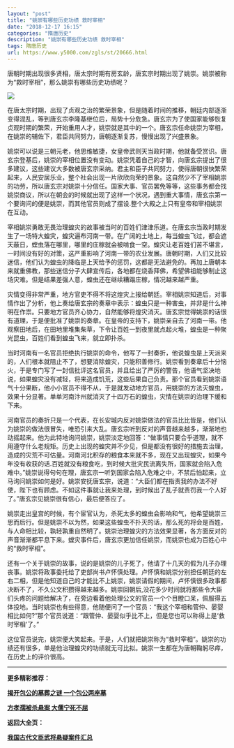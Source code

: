 ```yaml
---
layout: "post"
title: "姚崇有哪些历史功绩 救时宰相"
date: "2018-12-17 16:15"
categories: "隋唐历史"
description: "姚崇有哪些历史功绩 救时宰相"
tags: 隋唐历史
url: https://www.y5000.com/zgls/st/20666.html
---
```






唐朝时期出现很多贤相，唐太宗时期有房玄龄，唐玄宗时期出现了姚崇。姚崇被称为“救时宰相”，那么姚崇有哪些历史功绩呢？

![](https://img.y5000.com/uploads/allimg/170503/11-1F503134545638.jpg)

在唐太宗时期，出现了贞观之治的繁荣景象，但是随着时间的推移，朝廷内部逐渐变得混乱，等到唐玄宗李隆基继位后，局势十分危急。唐玄宗为了使国家能够恢复贞观时期的繁荣，开始重用人才，姚崇就是其中的一个。唐玄宗任命姚崇为宰相，在姚崇的辅佐下，君臣共同努力，唐朝逐渐复苏，慢慢出现了兴盛景象。

姚崇可以说是三朝元老，他思维敏捷，女皇帝武则天当政时期，他就备受赏识。唐玄宗登基后，姚崇的宰相位置没有变动。姚崇凭着自己的才智，向唐玄宗提出了很多建议，这些建议大多数被唐玄宗采纳。君主和臣子共同努力，使得唐朝很快繁荣起来，人民安居乐业，整个社会出现一片欣欣向荣的景象。这自然少不了宰相姚崇的功劳，所以唐玄宗对姚崇十分信任。国家大事、官员罢免等等，这些事务都会找姚崇商议，所以在朝会的时候就出现了这样一个状况，遇到重大事情，唐玄宗第一个要询问的便是姚崇，而其他官员则成了摆设.整个大殿之上只有皇帝和宰相姚崇在互动。

宰相姚崇勇敢无畏治理蝗灾的故事被当时的百姓们津津乐道。在唐玄宗当政时期发生了一场特大蝗灾，蝗灾遍布河南一带。在广阔的土地上，每当蝗虫飞过，都会遮天蔽日，螳虫落在哪里，哪里的庄稼就会被啃食一空。蝗灾让老百姓们苦不堪言，一时间没有好的对策，这严重影响了河南一带的农业发展。唐朝时期，人们又比较迷信，他们认为蝗虫的降临是上天给予的惩罚，这都是无法避免的。再加上唐朝本来就重佛教，那些迷信分子大肆宣传后，各地都在烧香拜佛，希望佛祖能够制止这场灾难。但是结果差强人意，蝗虫还在继续糟蹋庄稼，情况越来越严重。

灾情变得非常严重，地方官吏不得不将这煌灾上报给朝廷。宰相姚崇知道后，对事情作出了分析，他上奏给唐玄宗的奏章中表示：蝗虫只是一种害虫，并非是什么神明在作祟。只要地方官员齐心协力，自然能够将煌灾消灭。唐玄宗觉得姚崇的话很有道理，于是便批准了姚崇的奏章。在皇帝的支持下，姚崇亲自去了河南一带。他观察田地后，在田地里堆集柴草，下令让百姓一到夜里就点起火堆，蝗虫是一种聚光昆虫，百姓们看到蝗虫飞来，就立即扑杀。

当时河南有一名官员拒绝执行姚崇的命令，他写了一封奏折，他说蝗虫是上天派来的，人们根本就阻止不了，想要消除蝗灾，只能积善修行。姚崇看到奏章后十分恼火，于是专门写了一封信批评这名官员，并且给出了严厉的警告，他语气坚决地说，如果蝗灾没有减轻，将来造成饥荒，这些后果自己负责。那个官员看到姚崇语气十分果断，他小小官员不得不从，于是就发动地方官员，用姚崇的方法灭蝗虫，效果十分显著。单单河南汴州就消灭了十四万石的蝗虫，灾情在姚崇的治理下缓和下来。

河南官员的奏折只是一个代表，在长安城内反对姚崇做法的官员比比皆是，他们认为姚崇的做法很冒失，唯恐引来大乱。唐玄宗听到反对的声音越来越多，渐渐地也动摇起来。他为此特地询问姚崇，姚崇淡定地回答：“做事情只要合乎道理，就不用遵守什么老规矩。历史上出现的蝗灾并不少见，但是都没有很好的措施去治理，造成的灾荒不可估量。河南河北积存的粮食本来就不多，现在又出现蝗灾，如果今年没有收获的话.百姓就没有粮食吃，到时候大批灾民流离失所，国家就会陷入危难中。”姚崇说得句句在理，唐玄宗一听到国家会陷入危难之中，不禁后怕起来，立马询问姚崇如何是好。姚崇安抚唐玄宗，说道：“大臣们都在指责我的办法不好使，陛下也有顾虑。不如这件事就让我来处理，到时候出了乱子就责罚我一个人好了。”唐玄宗见姚崇很有信心，最后便答应了。

姚崇走出皇宫的时候，有个宦官认为，杀死太多的蝗虫会影响和气，他希望姚崇三思而后行。但是姚崇不以为然，如果这些蝗虫不扑灭的话，那么死的将会是百姓，与人命相比较，孰轻孰重自然明了。姚崇治理蝗灾的方法效果显著，各方面反对的声音渐渐都平息下来。螳灾事件后，唐玄宗更加信任姚崇，而姚崇也成为百姓心中的“救时宰相”。

还有一个关于姚崇的故事，说的是姚崇的儿子死了，他请了十几天的假为儿子办理丧事。姚崇将政事委托给了吏部尚书卢怀慎处理。卢怀慎和姚崇分别担任朝廷的左右二相，但是他知道自己的才能比不上姚崇，姚崇请假的期间，卢怀慎很多政事都决断不了，不久公文积攒得越来越多。姚崇回朝后,没花多少时间就将那些令大臣们头疼的问题给解决了，在旁边看着他处理公文的官员一个个目瞪口呆，佩服得五体投地。当时姚崇也有些得意，他随便问了一个官员：“我这个宰相和管仲、晏婴相比如何?”那个官员说道：“跟管仲、晏婴似乎比不上，但是您也可以称得上是‘救时宰相’了。”

这位官员说完，姚崇便大笑起来。于是，人们就把姚崇称为“救时宰相”。姚崇的功绩还有很多，单是他治理蝗灾的功绩就无可比拟。姚崇一生都在为唐朝鞠躬尽瘁，在历史上的评价很高。

* * *

**更多精彩推荐：**

[**揭开包公的墓葬之谜 一个包公两座墓**](https://www.y5000.com/zgls/sy/20668.html)

[**方孝孺被杀悬案 大儒宁死不屈**](https://www.y5000.com/zgls/mq/20894.html)

**返回大全页：**

[**我国古代文臣武将悬疑案件汇总**](https://www.y5000.com/zgls/20959.html)
